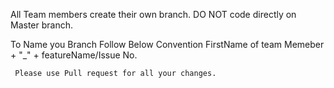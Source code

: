 All Team members create their own branch. DO NOT code directly on Master branch.

To Name you Branch Follow Below Convention 
     FirstName of team Memeber + "_" + featureName/Issue No. 
     
     Please use Pull request for all your changes.
